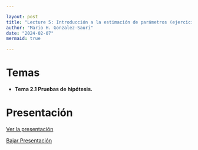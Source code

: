 ```yaml
---

layout: post
title: "Lecture 5: Introducción a la estimación de parámetros (ejercicios)."
author: "Mario H. Gonzalez-Sauri"
date: "2024-02-07"
mermaid: true

---
```


<!--  FORMAT: https://github.com/adam-p/markdown-here/wiki/Markdown-Cheatsheet -->

# Temas


- **Tema 2.1 Pruebas de hipótesis.**


# Presentación


[Ver la presentación](https://raw.githack.com/Wario84/MAT_2409_DATA_ANALYSIS_II/master/_posts/lectures/MAT2409_05.html)


<a href="https://github.com/Wario84/MAT_2409_DATA_ANALYSIS_II/blob/master/_posts/lectures/MAT2409_05.html" download>
  Bajar Presentación
</a>













